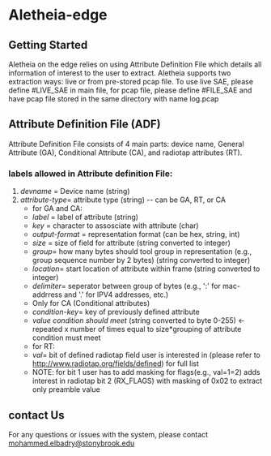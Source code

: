 # Aletheia-edge

## Getting Started

Aletheia on the edge relies on using Attribute Definition File which details all information of interest to the user to extract. Aletheia supports two extraction ways: live or from pre-stored pcap file. To use live SAE, please define #LIVE_SAE in main file, for pcap file, please define #FILE_SAE and have pcap file stored in the same directory with name log.pcap

## Attribute Definition File (ADF)

Attribute Definition File consists of 4 main parts: device name, General Attribute (GA), Conditional Attribute (CA), and radiotap attributes (RT).

### labels allowed in Attribute definition File:
1. *devname* = Device name (string)
2. *attribute-type*= attribute type (string) -- can be GA, RT, or CA
    - for GA and CA:
     - *label* = label of attribute (string)
     - *key* = character to assosciate with attribute (char) 
     - *output-format* = representation format (can be hex, string, int)
     - *size* = size of field for attribute (string converted to integer)
     - *group*= how many bytes should tool group in representation (e.g., group sequence number by 2 bytes) (string converted to integer)
     - *location*= start location of attribute within frame (string converted to integer)
     - *delimiter*= seperator between group of bytes (e.g., ':' for mac-addrress and '.' for IPV4 addresses, etc.)
     - Only for CA (Conditional attributes)
      - *condition-key*= key of previously defined attribute
      - *value condition should meet* (string converted to byte 0-255) <- repeated x number of times equal to size*grouping of attribute condition must meet
    - for RT:
     - *val*= bit of defined radiotap field user is interested in (please refer to http://www.radiotap.org/fields/defined) for full list
     - NOTE: for bit 1 user has to add masking for flags(e.g., val=1=2) adds interest in radiotap bit 2 (RX_FLAGS) with masking of 0x02 to extract only preamble value
     
## contact Us

For any questions or issues with the system, please contact mohammed.elbadry@stonybrook.edu

